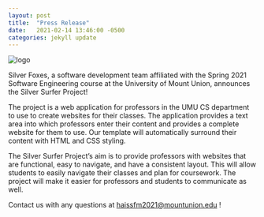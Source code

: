 ```yaml
---
layout: post
title:  "Press Release"
date:   2021-02-14 13:46:00 -0500
categories: jekyll update
---
```



![logo](/assets/img/silver-surfer.png:img?width=300 "Silver Surfer Logo")


Silver Foxes, a software development team affiliated with the Spring 2021 Software Engineering course at the University of Mount Union, announces the Silver Surfer Project!

The project is a web application for professors in the UMU CS department to use to create websites for their classes. The application provides a text area into which professors enter their content and provides a complete website for them to use. Our template will automatically surround their content with HTML and CSS styling.

The Silver Surfer Project’s aim is to provide professors with websites that are functional, easy to navigate, and have a consistent layout. This will allow students to easily navigate their classes and plan for coursework. The project will make it easier for professors and students to communicate as well.

Contact us with any questions at haissfm2021@mountunion.edu !


